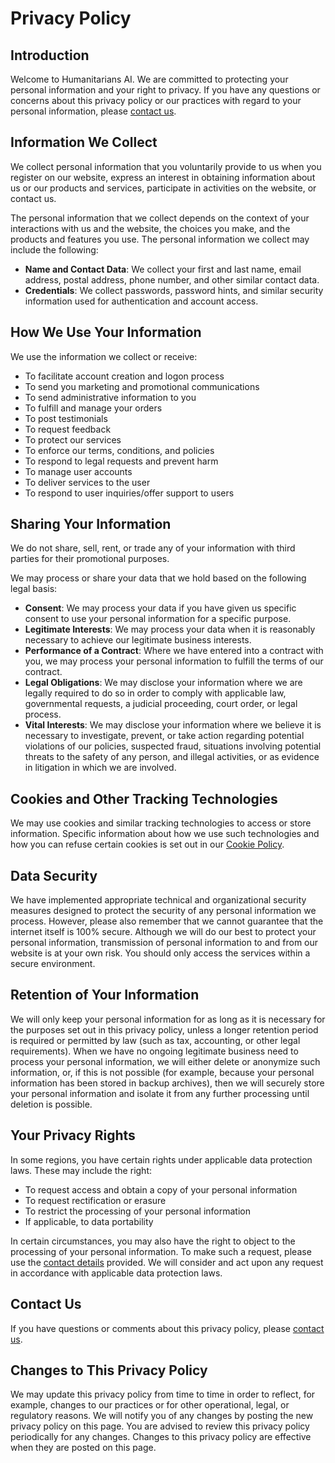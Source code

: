 # Privacy Policy

## Introduction

Welcome to Humanitarians AI. We are committed to protecting your personal information and your right to privacy. If you have any questions or concerns about this privacy policy or our practices with regard to your personal information, please [contact us](contact-us).

## Information We Collect

We collect personal information that you voluntarily provide to us when you register on our website, express an interest in obtaining information about us or our products and services, participate in activities on the website, or contact us.

The personal information that we collect depends on the context of your interactions with us and the website, the choices you make, and the products and features you use. The personal information we collect may include the following:

- **Name and Contact Data**: We collect your first and last name, email address, postal address, phone number, and other similar contact data.
- **Credentials**: We collect passwords, password hints, and similar security information used for authentication and account access.

## How We Use Your Information

We use the information we collect or receive:

- To facilitate account creation and logon process
- To send you marketing and promotional communications
- To send administrative information to you
- To fulfill and manage your orders
- To post testimonials
- To request feedback
- To protect our services
- To enforce our terms, conditions, and policies
- To respond to legal requests and prevent harm
- To manage user accounts
- To deliver services to the user
- To respond to user inquiries/offer support to users

## Sharing Your Information

We do not share, sell, rent, or trade any of your information with third parties for their promotional purposes.

We may process or share your data that we hold based on the following legal basis:

- **Consent**: We may process your data if you have given us specific consent to use your personal information for a specific purpose.
- **Legitimate Interests**: We may process your data when it is reasonably necessary to achieve our legitimate business interests.
- **Performance of a Contract**: Where we have entered into a contract with you, we may process your personal information to fulfill the terms of our contract.
- **Legal Obligations**: We may disclose your information where we are legally required to do so in order to comply with applicable law, governmental requests, a judicial proceeding, court order, or legal process.
- **Vital Interests**: We may disclose your information where we believe it is necessary to investigate, prevent, or take action regarding potential violations of our policies, suspected fraud, situations involving potential threats to the safety of any person, and illegal activities, or as evidence in litigation in which we are involved.

## Cookies and Other Tracking Technologies

We may use cookies and similar tracking technologies to access or store information. Specific information about how we use such technologies and how you can refuse certain cookies is set out in our [Cookie Policy](cookie-policy).

## Data Security

We have implemented appropriate technical and organizational security measures designed to protect the security of any personal information we process. However, please also remember that we cannot guarantee that the internet itself is 100% secure. Although we will do our best to protect your personal information, transmission of personal information to and from our website is at your own risk. You should only access the services within a secure environment.

## Retention of Your Information

We will only keep your personal information for as long as it is necessary for the purposes set out in this privacy policy, unless a longer retention period is required or permitted by law (such as tax, accounting, or other legal requirements). When we have no ongoing legitimate business need to process your personal information, we will either delete or anonymize such information, or, if this is not possible (for example, because your personal information has been stored in backup archives), then we will securely store your personal information and isolate it from any further processing until deletion is possible.

## Your Privacy Rights

In some regions, you have certain rights under applicable data protection laws. These may include the right:

- To request access and obtain a copy of your personal information
- To request rectification or erasure
- To restrict the processing of your personal information
- If applicable, to data portability

In certain circumstances, you may also have the right to object to the processing of your personal information. To make such a request, please use the [contact details](contact-us) provided. We will consider and act upon any request in accordance with applicable data protection laws.

## Contact Us

If you have questions or comments about this privacy policy, please [contact us](contact-us).

## Changes to This Privacy Policy

We may update this privacy policy from time to time in order to reflect, for example, changes to our practices or for other operational, legal, or regulatory reasons. We will notify you of any changes by posting the new privacy policy on this page. You are advised to review this privacy policy periodically for any changes. Changes to this privacy policy are effective when they are posted on this page.
